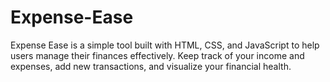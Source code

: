 # Expense-Ease
Expense Ease is a simple tool built with HTML, CSS, and JavaScript to help users manage their finances effectively. Keep track of your income and expenses, add new transactions, and visualize your financial health.
